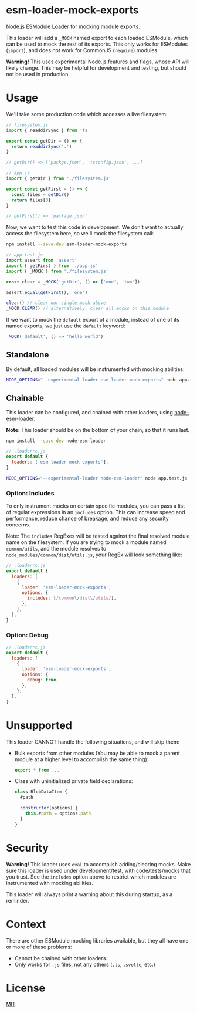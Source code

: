 # esm-loader-mock-exports

[Node.js ESModule Loader][node-loaders] for mocking module exports.

This loader will add a `_MOCK` named export to each loaded ESModule, which can
be used to mock the rest of its exports. This only works for
ESModules (`import`), and does not work for CommonJS (`require`) modules.

**Warning!** This uses experimental Node.js features and flags, whose API will
likely change. This may be helpful for development and testing, but should not
be used in production.

# Usage

We'll take some production code which accesses a live filesystem:

```js
// filesystem.js
import { readdirSync } from 'fs'

export const getDir = () => {
  return readdirSync('.')
}

// getDir() => ['packge.json', 'tsconfig.json', ...]
```

```js
// app.js
import { getDir } from './filesystem.js'

export const getFirst = () => {
  const files = getDir()
  return files[0]
}

// getFirst() => 'package.json'
```

Now, we want to test this code in development. We don't want to actually access
the filesystem here, so we'll mock the filesystem call:

```sh
npm install --save-dev esm-loader-mock-exports
```

```js
// app.test.js
import assert from 'assert'
import { getFirst } from './app.js'
import { _MOCK } from './filesystem.js'

const clear = _MOCK('getDir', () => ['one', 'two'])

assert.equal(getFirst(), 'one')

clear() // clear our single mock above
_MOCK.CLEAR() // alternatively, clear all mocks on this module
```

If we want to mock the `default` export of a module, instead of one of its
named exports, we just use the `default` keyword:

```js
_MOCK('default', () => 'hello world')
```

## Standalone

By default, all loaded modules will be instrumented with mocking abilities:

```sh
NODE_OPTIONS="--experimental-loader esm-loader-mock-exports" node app.test.js
```

## Chainable

This loader can be configured, and chained with other loaders, using
[node-esm-loader][node-esm-loader].

**Note:** This loader should be on the bottom of your chain, so that it
runs last.

```sh
npm install --save-dev node-esm-loader
```

```js
// .loaderrc.js
export default {
  loaders: ['esm-loader-mock-exports'],
}
```

```sh
NODE_OPTIONS="--experimental-loader node-esm-loader" node app.test.js
```

### Option: Includes

To only instrument mocks on certain specific modules, you can pass a list of
regular expressions in an `includes` option. This can increase speed and
performance, reduce chance of breakage, and reduce any security concerns.

Note: The `includes` RegExes will be tested against the final resolved module
name on the filesystem. If you are trying to mock a module named
`common/utils`, and the module resolves to `node_modules/common/dist/utils.js`,
your RegEx will look something like:

```js
// .loaderrc.js
export default {
  loaders: [
    {
      loader: 'esm-loader-mock-exports',
      options: {
        includes: [/common\/dist\/utils/],
      },
    },
  ],
}
```

### Option: Debug

```js
// .loaderrc.js
export default {
  loaders: [
    {
      loader: 'esm-loader-mock-exports',
      options: {
        debug: true,
      },
    },
  ],
}
```

# Unsupported

This loader CANNOT handle the following situations, and will skip them:

- Bulk exports from other modules (You may be able to mock a parent module at a
  higher level to accomplish the same thing):

  ```js
  export * from ...
  ```

- Class with uninitialized private field declarations:

  ```js
  class BlobDataItem {
    #path

    constructor(options) {
      this.#path = options.path
    }
  }
  ```

# Security

**Warning!** This loader uses `eval` to accomplish adding/clearing mocks.
Make sure this loader is used under development/test, with code/tests/mocks
that you trust. See the `includes` option above to restrict which modules are
instrumented with mocking abilities.

This loader will always print a warning about this during startup,
as a reminder.

# Context

There are other ESModule mocking libraries available, but they all have one
or more of these problems:

- Cannot be chained with other loaders.
- Only works for `.js` files, not any others (`.ts`, `.svelte`, etc.)

# License

[MIT][mit-license]

[export-forms]: https://developer.mozilla.org/en-US/docs/Web/JavaScript/Reference/Statements/export#syntax
[mit-license]: https://mit-license.org/
[node-esm-loader]: https://github.com/sebamarynissen/node-esm-loader#readme
[node-loaders]: https://nodejs.org/api/esm.html#loaders
